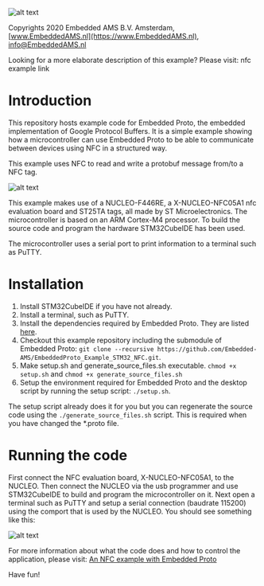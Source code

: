 
![alt text](https://embeddedproto.com/wp-content/uploads/2020/03/Embedded-Proto-e1583834233386.png "Embedded Proto Logo")


Copyrights 2020 Embedded AMS B.V. Amsterdam, [www.EmbeddedAMS.nl](https://www.EmbeddedAMS.nl), [info@EmbeddedAMS.nl](mailto:info@EmbeddedAMS.nl)


Looking for a more elaborate description of this example? Please visit: nfc example link


# Introduction

This repository hosts example code for Embedded Proto, the embedded implementation of Google Protocol Buffers. It is a simple example showing how a microcontroller can use Embedded Proto to be able to communicate between devices using NFC in a structured way.


This example uses NFC to read and write a protobuf message from/to a NFC tag. 

![alt text](https://embeddedproto.com/wp-content/uploads/2020/08/NFC_hardware.jpg "NFC setup")

This example makes use of a NUCLEO-F446RE, a X-NUCLEO-NFC05A1 nfc evaluation board and ST25TA tags, all made by ST Microelectronics. The microcontroller is based on an ARM Cortex-M4 processor. To build the source code and program the hardware STM32CubeIDE has been used. 

The microcontroller uses a serial port to print information to a terminal such as PuTTY.


# Installation

1. Install STM32CubeIDE if you have not already.
2. Install a terminal, such as PuTTY.
3. Install the dependencies required by Embedded Proto. They are listed [here](https://github.com/Embedded-AMS/EmbeddedProto).
4. Checkout this example repository including the submodule of Embedded Proto: `git clone --recursive https://github.com/Embedded-AMS/EmbeddedProto_Example_STM32_NFC.git`.
5. Make setup.sh and generate_source_files.sh executable. `chmod +x setup.sh` and `chmod +x generate_source_files.sh`
6. Setup the environment required for Embedded Proto and the desktop script by running the setup script: `./setup.sh`.

The setup script already does it for you but you can regenerate the source code using the `./generate_source_files.sh` script. This is required when you have changed the \*.proto file.


# Running the code

First connect the NFC evaluation board, X-NUCLEO-NFC05A1, to the NUCLEO. Then connect the NUCLEO via the usb programmer and use STM32CubeIDE to build and program the microcontroller on it. Next open a terminal such as PuTTY and setup a serial connection (baudrate 115200) using the comport that is used by the NUCLEO.
You should see something like this:

![alt text](https://embeddedproto.com/wp-content/uploads/2020/08/NFC_terminal_1.jpg "Terminal screenshot of NFC menu")

For more information about what the code does and how to control the application, please visit: [An NFC example with Embedded Proto](https://embeddedproto.com/nfc-example-with-embedded-proto/)

Have fun!
